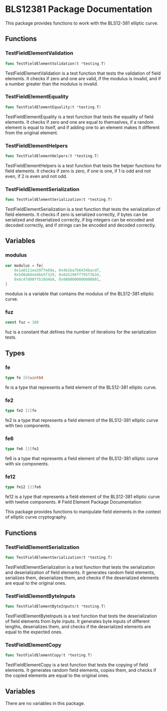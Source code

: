 # BLS12381 Package Documentation

This package provides functions to work with the BLS12-381 elliptic curve.

## Functions

### TestFieldElementValidation

```go
func TestFieldElementValidation(t *testing.T)
```

TestFieldElementValidation is a test function that tests the validation of field elements. It checks if zero and one are valid, if the modulus is invalid, and if a number greater than the modulus is invalid.

### TestFieldElementEquality

```go
func TestFieldElementEquality(t *testing.T)
```

TestFieldElementEquality is a test function that tests the equality of field elements. It checks if zero and one are equal to themselves, if a random element is equal to itself, and if adding one to an element makes it different from the original element.

### TestFieldElementHelpers

```go
func TestFieldElementHelpers(t *testing.T)
```

TestFieldElementHelpers is a test function that tests the helper functions for field elements. It checks if zero is zero, if one is one, if 1 is odd and not even, if 2 is even and not odd.

### TestFieldElementSerialization

```go
func TestFieldElementSerialization(t *testing.T)
```

TestFieldElementSerialization is a test function that tests the serialization of field elements. It checks if zero is serialized correctly, if bytes can be serialized and deserialized correctly, if big integers can be encoded and decoded correctly, and if strings can be encoded and decoded correctly.

## Variables

### modulus

```go
var modulus = fe{
	0x1a0111ea397fe69a, 0x4b1ba7b6434bacd7,
	0x5d8ab8e4d6e5f329, 0x8a5296fff95f3b3d,
	0x6c47d08ffb10d4b8, 0x0000000000000001,
}
```

modulus is a variable that contains the modulus of the BLS12-381 elliptic curve.

### fuz

```go
const fuz = 100
```

fuz is a constant that defines the number of iterations for the serialization tests.

## Types

### fe

```go
type fe [6]uint64
```

fe is a type that represents a field element of the BLS12-381 elliptic curve.

### fe2

```go
type fe2 [2]fe
```

fe2 is a type that represents a field element of the BLS12-381 elliptic curve with two components.

### fe6

```go
type fe6 [3]fe2
```

fe6 is a type that represents a field element of the BLS12-381 elliptic curve with six components.

### fe12

```go
type fe12 [2]fe6
```

fe12 is a type that represents a field element of the BLS12-381 elliptic curve with twelve components. # Field Element Package Documentation

This package provides functions to manipulate field elements in the context of elliptic curve cryptography.

## Functions

### TestFieldElementSerialization

```go
func TestFieldElementSerialization(t *testing.T)
```

TestFieldElementSerialization is a test function that tests the serialization and deserialization of field elements. It generates random field elements, serializes them, deserializes them, and checks if the deserialized elements are equal to the original ones.

### TestFieldElementByteInputs

```go
func TestFieldElementByteInputs(t *testing.T)
```

TestFieldElementByteInputs is a test function that tests the deserialization of field elements from byte inputs. It generates byte inputs of different lengths, deserializes them, and checks if the deserialized elements are equal to the expected ones.

### TestFieldElementCopy

```go
func TestFieldElementCopy(t *testing.T)
```

TestFieldElementCopy is a test function that tests the copying of field elements. It generates random field elements, copies them, and checks if the copied elements are equal to the original ones.

## Variables

There are no variables in this package.